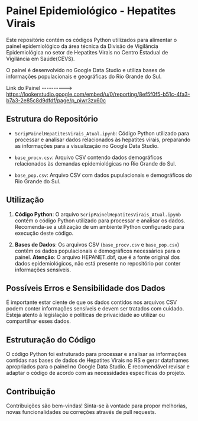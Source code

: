 # Painel Epidemiológico - Hepatites Virais

Este repositório contém os códigos Python utilizados para alimentar o painel epidemiológico da área técnica da Divisão de Vigilância Epidemiológica no setor de Hepatites Virais no Centro Estadual de Vigilância em Saúde(CEVS). 

O painel é desenvolvido no Google Data Studio e utiliza bases de informações populacionais e geográficas do Rio Grande do Sul.

Link do Painel ----------> https://lookerstudio.google.com/embed/u/0/reporting/8ef5f0f5-b51c-4fa3-b7a3-2e85c8d9dfdf/page/p_piwr3zx60c

## Estrutura do Repositório

- `ScripPainelHepatitesVirais_Atual.ipynb`: Código Python utilizado para processar e analisar dados relacionados às hepatites virais, preparando as informações para a visualização no Google Data Studio.

- `base_procv.csv`: Arquivo CSV contendo dados demográficos relacionados às demandas epidemiológicas no Rio Grande do Sul.

- `base_pop.csv`: Arquivo CSV com dados pupulacionais e demográficos do Rio Grande do Sul.

## Utilização

1. **Código Python**: O arquivo `ScripPainelHepatitesVirais_Atual.ipynb` contém o código Python utilizado para processar e analisar os dados. Recomenda-se a utilização de um ambiente Python configurado para execução deste código.

2. **Bases de Dados**: Os arquivos CSV (`base_procv.csv` e `base_pop.csv`) contêm os dados populacionais e demográficos necessários para o painel. **Atenção**: O arquivo HEPANET.dbf, que é a fonte original dos dados epidemiológicos, não está presente no repositório por conter informações sensíveis.

## Possíveis Erros e Sensibilidade dos Dados

É importante estar ciente de que os dados contidos nos arquivos CSV podem conter informações sensíveis e devem ser tratados com cuidado. Esteja atento à legislação e políticas de privacidade ao utilizar ou compartilhar esses dados.

## Estruturação do Código

O código Python foi estruturado para processar e analisar as informações contidas nas bases de dados de Hepatites Virais no RS e gerar dataframes apropriados para o painel no Google Data Studio. É recomendável revisar e adaptar o código de acordo com as necessidades específicas do projeto.

## Contribuição

Contribuições são bem-vindas! Sinta-se à vontade para propor melhorias, novas funcionalidades ou correções através de pull requests.

